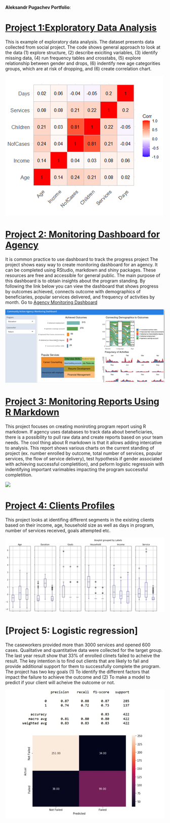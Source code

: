 
**Aleksandr Pugachev Portfolio**:


# [Project 1:Exploratory Data Analysis](https://github.com/sashadata/project_correlation-.git)

This is example of exploratory data analysis. The dataset presents data collected from social project. The code shows general approach to look at the data (1) explore structure, (2) describe exiciting variables, (3) identify missing data, (4) run frequency tables and crosstabs, (5) explore relationship between gender and drops, (6) indentify new age categorities groups, which are at risk of dropping, and (6) create correlation chart.

![](/images/Rplot.png)


# [Project 2: Monitoring Dashboard for Agency](https://github.com/sashadata/project_monitoring-dashboard.git)

It is common practice to use dashboard to track the progress project The project shows easy way to create monitoring dashboard for an agency. It can be completed using RStudio, markdown and shiny packages. These resources are free and accessible for general public. The main purpose of this dashboard is to obtain insights about the program standing. By following the link below you can view the dashboard that shows progress by outcomes achieved, connects outcome with demographics of beneficiaries, popular services delivered, and frequency of activities by month. Go to [Agency Monitoring Dashboard](https://aleksandr-pugachev.shinyapps.io/Dashboard/?_ga=2.76574870.247857756.1654793361-1854485590.1654793361)


![](/images/Agency%20Dashboard.JPG)


# [Project 3: Monitoring Reports Using R Markdown](https://github.com/sashadata/monitoring-reports-using-r-markdown.git)  


This project focuses on creating moniroting program report using R markdown. If agency uses databases to track data about beneficiaries, there is a possibility to pull raw data and create reports based on your team needs. The cool thing about R markdown is that it allows adding intercative to analysis. This report shows various charts on the current standing of project (ex. number enrolled by outcome, total number of services, popular services, the flow of service delivery), test hypothesis if gender associated with achieving successful completition), and peform logistic regressoin with indentifying important varimables impacting the program successful completition.  


![](/images/Rmarkdown.gif)


# [Project 4: Clients Profiles](https://github.com/sashadata/clients-profiles.git) 

This project looks at identifing different segments in the existing clients based on their income, age, household size as well as days in program, number of services received, goals attempted etc. 

![](/images/segment.JPG)

# [Project 5: Logistic regression]

The caseworkers provided more than 3000 services and opened 600 cases. Qualitative and quantitative data were collected for the target group. The last year result show that 33% of enrolled clinets failed to acheive the result. The key intention is to find out clients that are likely to fail and provide additional support for them to successfully complete the program. The project has two key goals (1) To identify the different factors that impact the failure to achieve the outcome
and (2) To make a model to predict if your client will acheive the outcome or not.

![](/images/Logistic.JPG)

